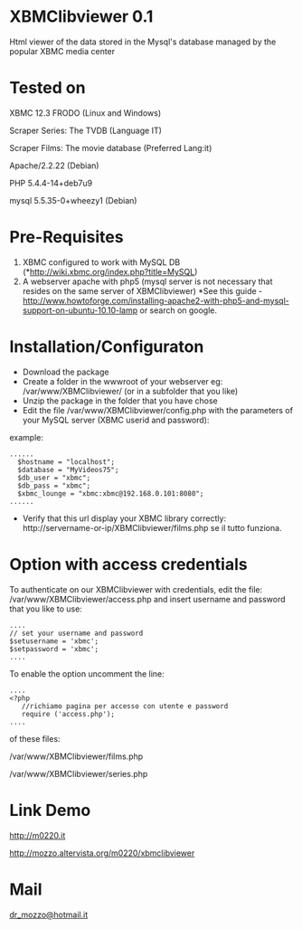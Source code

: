 XBMClibviewer 0.1
============================================================
Html viewer of the data stored in the Mysql's database managed by the popular XBMC media center


Tested on
============================================================

XBMC 12.3 FRODO (Linux and Windows)

Scraper Series: The TVDB (Language IT)

Scraper Films: The movie database (Preferred Lang:it)

Apache/2.2.22 (Debian)

PHP 5.4.4-14+deb7u9

mysql 5.5.35-0+wheezy1 (Debian)



Pre-Requisites
============================================================
1. XBMC configured to work with MySQL DB (*http://wiki.xbmc.org/index.php?title=MySQL)
2. A webserver apache with php5 (mysql server is not necessary that resides on the same server of XBMClibviewer)
*See this guide - http://www.howtoforge.com/installing-apache2-with-php5-and-mysql-support-on-ubuntu-10.10-lamp or search on google.


Installation/Configuraton
============================================================
- Download the package
- Create a folder in the wwwroot of your webserver
  eg: /var/www/XBMClibviewer/ (or in a subfolder that you like)
- Unzip the package in the folder that you have chose
- Edit the file /var/www/XBMClibviewer/config.php with the parameters of your MySQL server (XBMC userid and password):

example:

```
......
  $hostname = "localhost";
  $database = "MyVideos75";
  $db_user = "xbmc";
  $db_pass = "xbmc";
  $xbmc_lounge = "xbmc:xbmc@192.168.0.101:8080";
......
```

- Verify that this url display your XBMC library correctly:
  http://servername-or-ip/XBMClibviewer/films.php se il tutto funziona.


Option with access credentials
============================================================
To authenticate on our XBMClibviewer with credentials, edit the file:
/var/www/XBMClibviewer/access.php and insert username and password that you like to use:

```
....
// set your username and password
$setusername = 'xbmc';
$setpassword = 'xbmc';
....
```

To enable the option uncomment the line:
```
....
<?php
   //richiamo pagina per accesso con utente e password
   require ('access.php');
....
```

of these files:
 
/var/www/XBMClibviewer/films.php 

/var/www/XBMClibviewer/series.php 


Link Demo
============================================================
http://m0220.it

http://mozzo.altervista.org/m0220/xbmclibviewer


Mail
============================================================
dr_mozzo@hotmail.it
